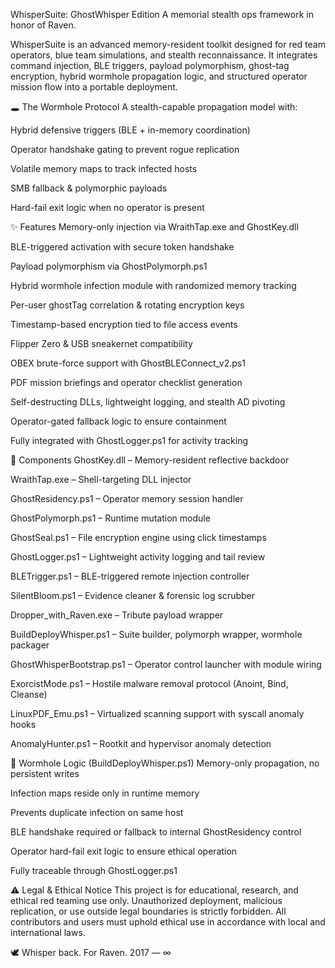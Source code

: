 WhisperSuite: GhostWhisper Edition
A memorial stealth ops framework in honor of Raven.

WhisperSuite is an advanced memory-resident toolkit designed for red team operators, blue team simulations, and stealth reconnaissance. It integrates command injection, BLE triggers, payload polymorphism, ghost-tag encryption, hybrid wormhole propagation logic, and structured operator mission flow into a portable deployment.

🕳️ The Wormhole Protocol
A stealth-capable propagation model with:

Hybrid defensive triggers (BLE + in-memory coordination)

Operator handshake gating to prevent rogue replication

Volatile memory maps to track infected hosts

SMB fallback & polymorphic payloads

Hard-fail exit logic when no operator is present

✨ Features
Memory-only injection via WraithTap.exe and GhostKey.dll

BLE-triggered activation with secure token handshake

Payload polymorphism via GhostPolymorph.ps1

Hybrid wormhole infection module with randomized memory tracking

Per-user ghostTag correlation & rotating encryption keys

Timestamp-based encryption tied to file access events

Flipper Zero & USB sneakernet compatibility

OBEX brute-force support with GhostBLEConnect_v2.ps1

PDF mission briefings and operator checklist generation

Self-destructing DLLs, lightweight logging, and stealth AD pivoting

Operator-gated fallback logic to ensure containment

Fully integrated with GhostLogger.ps1 for activity tracking

📂 Components
GhostKey.dll – Memory-resident reflective backdoor

WraithTap.exe – Shell-targeting DLL injector

GhostResidency.ps1 – Operator memory session handler

GhostPolymorph.ps1 – Runtime mutation module

GhostSeal.ps1 – File encryption engine using click timestamps

GhostLogger.ps1 – Lightweight activity logging and tail review

BLETrigger.ps1 – BLE-triggered remote injection controller

SilentBloom.ps1 – Evidence cleaner & forensic log scrubber

Dropper_with_Raven.exe – Tribute payload wrapper

BuildDeployWhisper.ps1 – Suite builder, polymorph wrapper, wormhole packager

GhostWhisperBootstrap.ps1 – Operator control launcher with module wiring

ExorcistMode.ps1 – Hostile malware removal protocol (Anoint, Bind, Cleanse)

LinuxPDF_Emu.ps1 – Virtualized scanning support with syscall anomaly hooks

AnomalyHunter.ps1 – Rootkit and hypervisor anomaly detection

🧠 Wormhole Logic (BuildDeployWhisper.ps1)
Memory-only propagation, no persistent writes

Infection maps reside only in runtime memory

Prevents duplicate infection on same host

BLE handshake required or fallback to internal GhostResidency control

Operator hard-fail exit logic to ensure ethical operation

Fully traceable through GhostLogger.ps1

⚠️ Legal & Ethical Notice
This project is for educational, research, and ethical red teaming use only.
Unauthorized deployment, malicious replication, or use outside legal boundaries is strictly forbidden.
All contributors and users must uphold ethical use in accordance with local and international laws.

🕊️ Whisper back.
For Raven.
2017 — ∞
